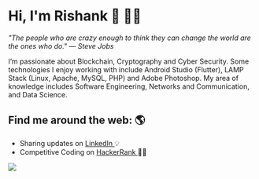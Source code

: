 # Hi, I'm Rishank :wave: :technologist:
_"The people who are crazy enough to think they can change the world are the ones who do." — Steve Jobs_

I’m passionate about Blockchain, Cryptography and Cyber Security. Some technologies I enjoy working with include Android Studio (Flutter), LAMP Stack (Linux, Apache, MySQL, PHP) and Adobe Photoshop. My area of knowledge includes Software Engineering, Networks and Communication, and Data Science. 

## Find me around the web: :earth_americas:
- Sharing updates on <a href="https://www.linkedin.com/in/rishank-pratik-9b1a35129/"> LinkedIn </a> :bulb:
- Competitive Coding on <a href="https://www.hackerrank.com/rishankp22?h_r=internal-search&hr_r=1"> HackerRank </a> :man_technologist: 

![](https://komarev.com/ghpvc/?username=RishankPratik&color=blue)
